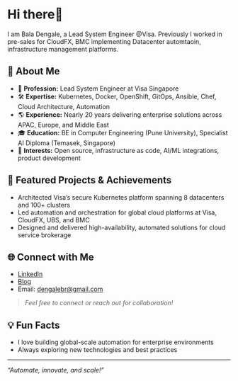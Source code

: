 # Hi there👋 

I am Bala Dengale, a Lead System Engineer @Visa. 
Previously I worked in pre-sales for CloudFX, BMC implementing Datacenter automtaoin, infrastructure management platforms. 

## 🚀 About Me
- 💼 **Profession:** Lead System Engineer at Visa Singapore
- 🛠️ **Expertise:** Kubernetes, Docker, OpenShift, GitOps, Ansible, Chef, Cloud Architecture, Automation
- 🌎 **Experience:** Nearly 20 years delivering enterprise solutions across APAC, Europe, and Middle East
- 🎓 **Education:** BE in Computer Engineering (Pune University), Specialist AI Diploma (Temasek, Singapore)
- 🧠 **Interests:** Open source, infrastructure as code, AI/ML integrations, product development

## 📌 Featured Projects & Achievements
- Architected Visa’s secure Kubernetes platform spanning 8 datacenters and 100+ clusters
- Led automation and orchestration for global cloud platforms at Visa, CloudFX, UBS, and BMC
- Designed and delivered high-availability, automated solutions for cloud service brokerage

## 🌐 Connect with Me
- [LinkedIn](https://www.linkedin.com/in/baladengale/)
- [Blog](https://baladengale.me/)
- Email: dengalebr@gmail.com
> _Feel free to connect or reach out for collaboration!_

## 💡 Fun Facts
- I love building global-scale automation for enterprise environments
- Always exploring new technologies and best practices

---
_“Automate, innovate, and scale!”_  


